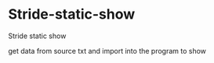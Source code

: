 # Stride-static-show
Stride static show

get data from source txt and import into the program to show
